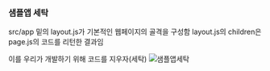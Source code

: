 ### 샘플앱 세탁

src/app 밑의 layout.js가 기본적인 웹페이지의 골격을 구성함
layout.js의 children은 page.js의 코드를 리턴한 결과임

이를 우리가 개발하기 위해 코드를 지우자(세탁)
![샘플앱세탁](https://github.com/jungjang/NEXT.js-summary/assets/109060295/fa0edd26-136d-45f0-a91e-b0caab9c8cd9)
